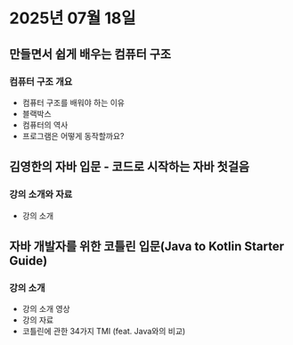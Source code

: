 # 2025년 07월 18일

## 만들면서 쉽게 배우는 컴퓨터 구조

### 컴퓨터 구조 개요

- 컴퓨터 구조를 배워야 하는 이유
- 블랙박스
- 컴퓨터의 역사
- 프로그램은 어떻게 동작할까요?

## 김영한의 자바 입문 - 코드로 시작하는 자바 첫걸음

### 강의 소개와 자료

- 강의 소개

## 자바 개발자를 위한 코틀린 입문(Java to Kotlin Starter Guide)

### 강의 소개

- 강의 소개 영상
- 강의 자료
- 코틀린에 관한 34가지 TMI (feat. Java와의 비교)
